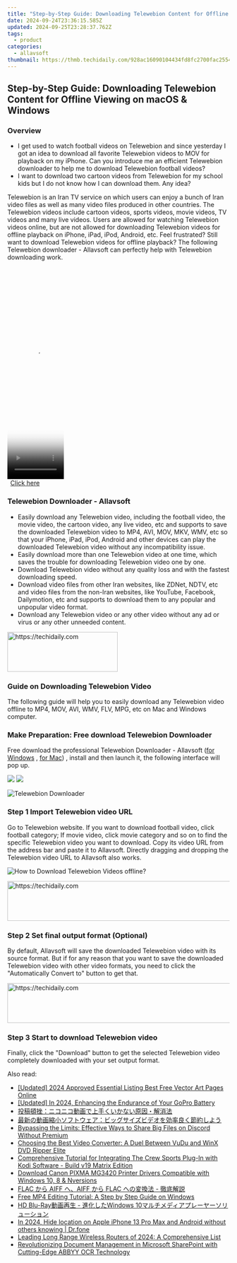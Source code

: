 ```yaml
---
title: "Step-by-Step Guide: Downloading Telewebion Content for Offline Viewing on macOS & Windows"
date: 2024-09-24T23:36:15.585Z
updated: 2024-09-25T23:28:37.762Z
tags:
  - product
categories:
  - allavsoft
thumbnail: https://thmb.techidaily.com/928ac16090104434fd8fc2700fac25541eeec6a6602a0ec014bb82ceeb16065a.jpg
---
```


## Step-by-Step Guide: Downloading Telewebion Content for Offline Viewing on macOS & Windows

### Overview

* I get used to watch football videos on Telewebion and since yesterday I got an idea to download all favorite Telewebion videos to MOV for playback on my iPhone. Can you introduce me an efficient Telewebion downloader to help me to download Telewebion football videos?
* I want to download two cartoon videos from Telewebion for my school kids but I do not know how I can download them. Any idea?

Telewebion is an Iran TV service on which users can enjoy a bunch of Iran video files as well as many video files produced in other countries. The Telewebion videos include cartoon videos, sports videos, movie videos, TV videos and many live videos. Users are allowed for watching Telewebion videos online, but are not allowed for downloading Telewebion videos for offline playback on iPhone, iPad, iPod, Android, etc. Feel frustrated? Still want to download Telewebion videos for offline playback? The following Telewebion downloader - Allavsoft can perfectly help with Telewebion downloading work.

<!-- affiliate ads begin -->
<span id="1977023">
					<video width="128" height="480" style="cursor:pointer"
           poster="//a.impactradius-go.com/display-clicktoplayimage/1977023.png"
           onclick="if(!this.playClicked){this.play();this.setAttribute('controls',true);this.playClicked=true;}">
	   <source src="//a.impactradius-go.com/display-ad/22993-1977023">
	   <img src="//a.impactradius-go.com/display-clicktoplayimage/1977023.png" style="border: none; height: 100%; width: 100%; object-fit: contain">
	</video>
	<div style="width:80px;text-align:center"><a href="javascript:window.open(decodeURIComponent('https%3A%2F%2Fhomestyler.sjv.io%2Fc%2F5597632%2F1977023%2F22993'), '_blank');void(0);">Click here</a></div>
</span>
<img height="0" width="0" src="https://imp.pxf.io/i/5597632/1977023/22993" style="position:absolute;visibility:hidden;" border="0" />
<!-- affiliate ads end -->

### Telewebion Downloader - Allavsoft

* Easily download any Telewebion video, including the football video, the movie video, the cartoon video, any live video, etc and supports to save the downloaded Telewebion video to MP4, AVI, MOV, MKV, WMV, etc so that your iPhone, iPad, iPod, Android and other devices can play the downloaded Telewebion video without any incompatibility issue.
* Easily download more than one Telewebion video at one time, which saves the trouble for downloading Telewebion video one by one.
* Download Telewebion video without any quality loss and with the fastest downloading speed.
* Download video files from other Iran websites, like ZDNet, NDTV, etc and video files from the non-Iran websites, like YouTube, Facebook, Dailymotion, etc and supports to download them to any popular and unpopular video format.
* Download any Telewebion video or any other video without any ad or virus or any other unneeded content.

<!-- affiliate ads begin -->
<a href="https://aligracehair.sjv.io/c/5597632/2135354/19272" target="_top" id="2135354">
  <img src="//a.impactradius-go.com/display-ad/19272-2135354" border="0" alt="https://techidaily.com" width="250" height="90"/>
</a>
<img height="0" width="0" src="https://aligracehair.sjv.io/i/5597632/2135354/19272" style="position:absolute;visibility:hidden;" border="0" />
<!-- affiliate ads end -->

### Guide on Downloading Telewebion Video

The following guide will help you to easily download any Telewebion video offline to MP4, MOV, AVI, WMV, FLV, MPG, etc on Mac and Windows computer.

### Make Preparation: Free download Telewebion Downloader

Free download the professional Telewebion Downloader - Allavsoft ([for Windows](https://tools.techidaily.com/allavsoft/products/) , [for Mac](https://tools.techidaily.com/allavsoft/products/)) , install and then launch it, the following interface will pop up.

[![](https://www.allavsoft.com/how-to/../images/how-to/free-download-win.jpg)](https://tools.techidaily.com/allavsoft/products/) [![](https://www.allavsoft.com/how-to/../images/how-to/free-download-mac.jpg)](https://tools.techidaily.com/allavsoft/products/)

![Telewebion Downloader](https://www.allavsoft.com/how-to/../images/allavsoft/screen-shot-600.jpg)

### Step 1 Import Telewebion video URL

Go to Telewebion website. If you want to download football video, click football category; If movie video, click movie category and so on to find the specific Telewebion video you want to download. Copy its video URL from the address bar and paste it to Allavsoft. Directly dragging and dropping the Telewebion video URL to Allavsoft also works.

![How to Download Telewebion Videos offline?](https://www.allavsoft.com/how-to/../images/how-to/download-rtmp-video/download-rtmp-video.jpg)

<!-- affiliate ads begin -->
<a href="https://appsumo.8odi.net/c/5597632/2151890/7443" target="_top" id="2151890">
  <img src="//a.impactradius-go.com/display-ad/7443-2151890" border="0" alt="https://techidaily.com" width="728" height="90"/>
</a>
<img height="0" width="0" src="https://appsumo.8odi.net/i/5597632/2151890/7443" style="position:absolute;visibility:hidden;" border="0" />
<!-- affiliate ads end -->

### Step 2 Set final output format (Optional)

By default, Allavsoft will save the downloaded Telewebion video with its source format. But if for any reason that you want to save the downloaded Telewebion video with other video formats, you need to click the "Automatically Convert to" button to get that.

<!-- affiliate ads begin -->
<a href="https://imp.i357552.net/c/5597632/947746/11832" target="_top" id="947746">
  <img src="//a.impactradius-go.com/display-ad/11832-947746" border="0" alt="https://techidaily.com" width="728" height="90"/>
</a>
<img height="0" width="0" src="https://imp.i357552.net/i/5597632/947746/11832" style="position:absolute;visibility:hidden;" border="0" />
<!-- affiliate ads end -->

### Step 3 Start to download Telewebion video

Finally, click the "Download" button to get the selected Telewebion video completely downloaded with your set output format.

<ins class="adsbygoogle"
     style="display:block"
     data-ad-format="autorelaxed"
     data-ad-client="ca-pub-7571918770474297"
     data-ad-slot="1223367746"></ins>

<ins class="adsbygoogle"
     style="display:block"
     data-ad-client="ca-pub-7571918770474297"
     data-ad-slot="8358498916"
     data-ad-format="auto"
     data-full-width-responsive="true"></ins>

<span class="atpl-alsoreadstyle">Also read:</span>
<div><ul>
<li><a href="https://fox-blue.techidaily.com/updated-2024-approved-essential-listing-best-free-vector-art-pages-online/"><u>[Updated] 2024 Approved Essential Listing Best Free Vector Art Pages Online</u></a></li>
<li><a href="https://article-helps.techidaily.com/updated-in-2024-enhancing-the-endurance-of-your-gopro-battery/"><u>[Updated] In 2024, Enhancing the Endurance of Your GoPro Battery</u></a></li>
<li><a href="https://discover-deluxe.techidaily.com/5oqv56i6act5oyr77ya44ol44kz44ol44kz5yuv55s744gn5lik5oml44gp44ge44gl44gq44ge5y6f5zug44o76kej5rai5rov/"><u>投稿頓挫：ニコニコ動画で上手くいかない原因・解消法</u></a></li>
<li><a href="https://discover-deluxe.techidaily.com/5pya5paw44gu5yuv55s757iu5bcp44k944ov44oi44km44kn44ki77ya44ot44od44kw44k144kk44k644ot44oh44kq44ks5yq5546h6imv44gp56plusa57se44gx44ki44gg/"><u>最新の動画縮小ソフトウェア：ビッグサイズビデオを効率良く節約しよう</u></a></li>
<li><a href="https://discover-deluxe.techidaily.com/bypassing-the-limits-effective-ways-to-share-big-files-on-discord-without-premium/"><u>Bypassing the Limits: Effective Ways to Share Big Files on Discord Without Premium</u></a></li>
<li><a href="https://tech-revival.techidaily.com/choosing-the-best-video-converter-a-duel-between-vudu-and-winx-dvd-ripper-elite/"><u>Choosing the Best Video Converter: A Duel Between VuDu and WinX DVD Ripper Elite</u></a></li>
<li><a href="https://discover-deluxe.techidaily.com/comprehensive-tutorial-for-integrating-the-crew-sports-plug-in-with-kodi-software-build-v19-matrix-edition/"><u>Comprehensive Tutorial for Integrating The Crew Sports Plug-In with Kodi Software - Build v19 Matrix Edition</u></a></li>
<li><a href="https://driver-download.techidaily.com/download-canon-pixma-mg3420-printer-drivers-compatible-with-windows-10-8-and-nversions/"><u>Download Canon PIXMA MG3420 Printer Drivers Compatible with Windows 10, 8 & Nversions</u></a></li>
<li><a href="https://discover-deluxe.techidaily.com/flac-aiff-aiff-flac/"><u>FLAC から AIFF へ、AIFF から FLAC への変換法 - 徹底解説</u></a></li>
<li><a href="https://discover-deluxe.techidaily.com/free-mp4-editing-tutorial-a-step-by-step-guide-on-windows/"><u>Free MP4 Editing Tutorial: A Step by Step Guide on Windows</u></a></li>
<li><a href="https://vp-tips.techidaily.com/hd-blu-ray-windows-10/"><u>HD Blu-Ray動画再生 - 進化したWindows 10マルチメディアプレーヤーソリューション</u></a></li>
<li><a href="https://iphone-location.techidaily.com/in-2024-hide-location-on-apple-iphone-13-pro-max-and-android-without-others-knowing-drfone-by-drfone-virtual-ios/"><u>In 2024, Hide location on Apple iPhone 13 Pro Max and Android without others knowing | Dr.fone</u></a></li>
<li><a href="https://buynow-info.techidaily.com/leading-long-range-wireless-routers-of-2024-a-comprehensive-list/"><u>Leading Long Range Wireless Routers of 2024: A Comprehensive List</u></a></li>
<li><a href="https://solve-latest.techidaily.com/revolutionizing-document-management-in-microsoft-sharepoint-with-cutting-edge-abbyy-ocr-technology/"><u>Revolutionizing Document Management in Microsoft SharePoint with Cutting-Edge ABBYY OCR Technology</u></a></li>
</ul></div>

